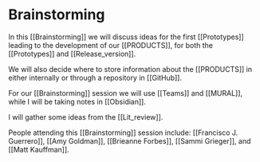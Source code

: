 
# Brainstorming

 In this [[Brainstorming]] we will discuss ideas for the first [[Prototypes]] leading to the development of our [[PRODUCTS]], for both the [[Prototypes]] and [[Release_version]].

We will also decide where to store information about the [[PRODUCTS]] in either internally or through a repository in [[GitHub]].

For our [[Brainstorming]] session we will use [[Teams]] and [[MURAL]], while I will be taking notes in [[Obsidian]].

I will gather some ideas from the [[Lit_review]]. 

People attending this [[Brainstorming]] session include: [[Francisco J. Guerrero]], [[Amy Goldman]], [[Brieanne Forbes]], [[Sammi Grieger]], and [[Matt Kauffman]]. 

